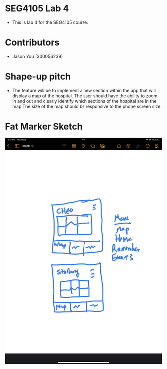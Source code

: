 # SEG4105 Lab 4
- This is lab 4 for the SEG4105 course.
# Contributors
- Jason You (300056239)
# Shape-up pitch
- The feature will be to implement a new section within the app that will display a map of the hospital. The user should have the ability to zoom in and out and clearly identify which sections of the hospital are in the map.The size of the map should be responsive to the phone screen size.
# Fat Marker Sketch
![Fat Marker Sketch](./assets/fat_marker_sketch.jpg)